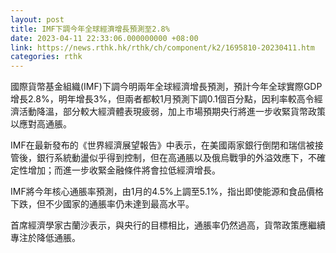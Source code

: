 ```yaml
---
layout: post
title: IMF下調今年全球經濟增長預測至2.8%
date: 2023-04-11 22:33:06.000000000 +08:00
link: https://news.rthk.hk/rthk/ch/component/k2/1695810-20230411.htm
categories: rthk
---
```


國際貨幣基金組織(IMF)下調今明兩年全球經濟增長預測，預計今年全球實際GDP增長2.8%，明年增長3%，但兩者都較1月預測下調0.1個百分點，因利率較高令經濟活動降溫，部分較大經濟體表現疲弱，加上市場預期央行將進一步收緊貨幣政策以應對高通脹。

IMF在最新發布的《世界經濟展望報告》中表示，在美國兩家銀行倒閉和瑞信被接管後，銀行系統動盪似乎得到控制，但在高通脹以及俄烏戰爭的外溢效應下，不確定性增加；而進一步收緊金融條件將會拉低經濟增長。

IMF將今年核心通脹率預測，由1月的4.5%上調至5.1%，指出即使能源和食品價格下跌，但不少國家的通脹率仍未達到最高水平。

首席經濟學家古蘭沙表示，與央行的目標相比，通脹率仍然過高，貨幣政策應繼續專注於降低通脹。
